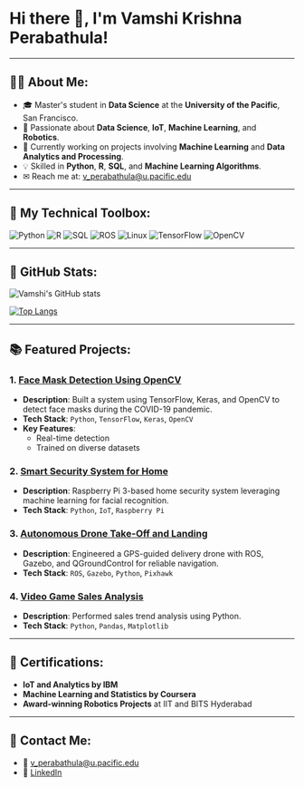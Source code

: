 

# Hi there 👋, I'm Vamshi Krishna Perabathula!

---

## 👨‍🎓 About Me:

- 🎓 Master's student in **Data Science** at the **University of the Pacific**, San Francisco.
- 🚀 Passionate about **Data Science**, **IoT**, **Machine Learning**, and **Robotics**.
- 🔗 Currently working on projects involving **Machine Learning** and **Data Analytics and Processing**.
- 💡 Skilled in **Python**, **R**, **SQL**, and **Machine Learning Algorithms**.
- ✉ Reach me at: [v_perabathula@u.pacific.edu](mailto:v_perabathula@u.pacific.edu)

---

## 🎨 My Technical Toolbox:

![Python](https://img.shields.io/badge/Python-3776AB?style=for-the-badge&logo=python&logoColor=white)
![R](https://img.shields.io/badge/R-276DC3?style=for-the-badge&logo=r&logoColor=white)
![SQL](https://img.shields.io/badge/SQL-003B57?style=for-the-badge&logo=postgresql&logoColor=white)
![ROS](https://img.shields.io/badge/ROS-22314E?style=for-the-badge&logo=ros&logoColor=white)
![Linux](https://img.shields.io/badge/Linux-FCC624?style=for-the-badge&logo=linux&logoColor=black)
![TensorFlow](https://img.shields.io/badge/TensorFlow-FF6F00?style=for-the-badge&logo=tensorflow&logoColor=white)
![OpenCV](https://img.shields.io/badge/OpenCV-5C3EE8?style=for-the-badge&logo=opencv&logoColor=white)

---

## 🔄 GitHub Stats:

![Vamshi's GitHub stats](https://github-readme-stats.vercel.app/api?username=perabathulavamshi&show_icons=true&theme=radical)


[![Top Langs](https://github-readme-stats.vercel.app/api/top-langs/?username=perabathulavamshi&layout=compact)](https://github.com/anuraghazra/github-readme-stats)

---

## 📚 Featured Projects:

### 1. [**Face Mask Detection Using OpenCV**](https://github.com/perabathulavamshi/Face-Mask-Detection)

- **Description**: Built a system using TensorFlow, Keras, and OpenCV to detect face masks during the COVID-19 pandemic.
- **Tech Stack**: `Python`, `TensorFlow`, `Keras`, `OpenCV`
- **Key Features**:
  - Real-time detection
  - Trained on diverse datasets

### 2. [**Smart Security System for Home**](https://github.com/perabathulavamshi/Smart-Security-System)

- **Description**: Raspberry Pi 3-based home security system leveraging machine learning for facial recognition.
- **Tech Stack**: `Python`, `IoT`, `Raspberry Pi`

### 3. [**Autonomous Drone Take-Off and Landing**](https://github.com/perabathulavamshi/Autonomous-Drone-Takeoff)

- **Description**: Engineered a GPS-guided delivery drone with ROS, Gazebo, and QGroundControl for reliable navigation.
- **Tech Stack**: `ROS`, `Gazebo`, `Python`, `Pixhawk`

### 4. [**Video Game Sales Analysis**](https://github.com/perabathulavamshi/Video-game-sales-analysis)

- **Description**: Performed sales trend analysis using Python.
- **Tech Stack**: `Python`, `Pandas`, `Matplotlib`

---

## 🔹 Certifications:

- **IoT and Analytics by IBM**
- **Machine Learning and Statistics by Coursera**
- **Award-winning Robotics Projects** at IIT and BITS Hyderabad

---

## 📢 Contact Me:

- 📧 [v_perabathula@u.pacific.edu](mailto:v_perabathula@u.pacific.edu)
- 🔗 [LinkedIn](https://www.linkedin.com/in/vk-perabathula/)


